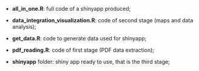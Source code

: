 - **all_in_one.R**: full code of a shinyapp produced;

- **data_integration_visualization.R**: code of second stage (maps and data analysis);

- **get_data.R**: code to generate data used for shinyapp;

- **pdf_reading.R**: code of first stage (PDF data extraction);

- **shinyapp** folder: shiny app ready to use, that is the third stage;